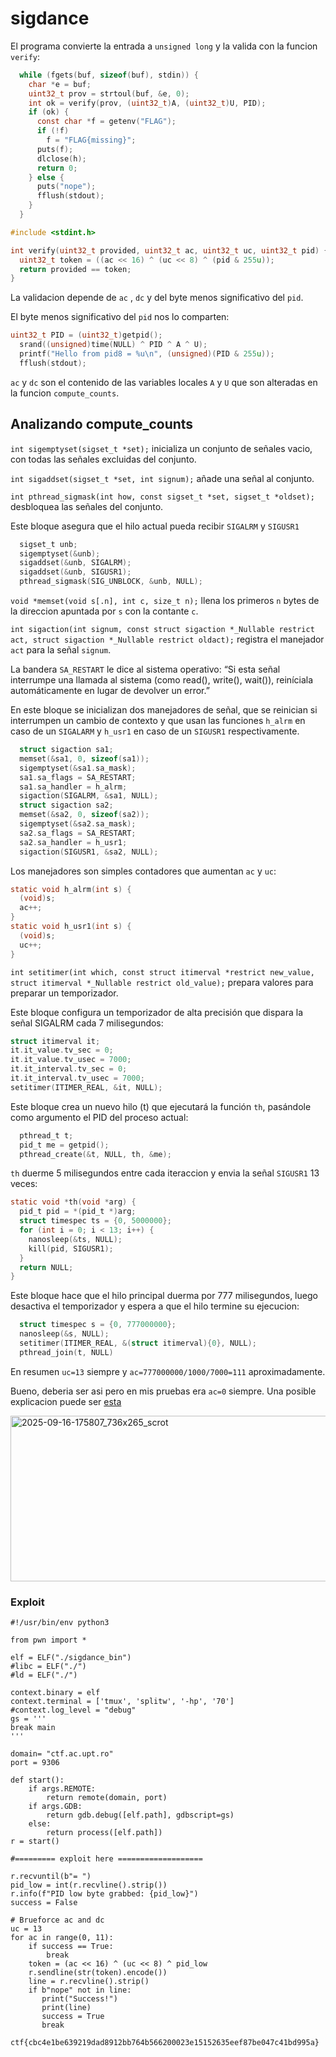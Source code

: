# sigdance

El programa convierte la entrada a `unsigned long` y la valida con la funcion `verify`:
```c
  while (fgets(buf, sizeof(buf), stdin)) {
    char *e = buf;
    uint32_t prov = strtoul(buf, &e, 0);
    int ok = verify(prov, (uint32_t)A, (uint32_t)U, PID);
    if (ok) {
      const char *f = getenv("FLAG");
      if (!f)
        f = "FLAG{missing}";
      puts(f);
      dlclose(h);
      return 0;
    } else {
      puts("nope");
      fflush(stdout);
    }
  }
```

```c
#include <stdint.h>

int verify(uint32_t provided, uint32_t ac, uint32_t uc, uint32_t pid) {
  uint32_t token = ((ac << 16) ^ (uc << 8) ^ (pid & 255u));
  return provided == token;
}
```

La validacion depende de `ac` , `dc` y del byte menos significativo del `pid`.

El byte menos significativo del `pid` nos lo comparten:
```c
uint32_t PID = (uint32_t)getpid();
  srand((unsigned)time(NULL) ^ PID ^ A ^ U);
  printf("Hello from pid8 = %u\n", (unsigned)(PID & 255u));
  fflush(stdout);
```

`ac` y `dc` son el contenido de las variables locales `A` y `U` que son alteradas en la funcion `compute_counts`.

## Analizando compute_counts
`int sigemptyset(sigset_t *set);` inicializa un conjunto de señales vacio, con todas las señales excluidas del conjunto.

`int sigaddset(sigset_t *set, int signum);` añade una señal al conjunto.

`int pthread_sigmask(int how, const sigset_t *set, sigset_t *oldset);` desbloquea las señales del conjunto.

Este bloque asegura que el hilo actual pueda recibir `SIGALRM` y `SIGUSR1`
```c 
  sigset_t unb;
  sigemptyset(&unb);
  sigaddset(&unb, SIGALRM);
  sigaddset(&unb, SIGUSR1);
  pthread_sigmask(SIG_UNBLOCK, &unb, NULL);
```


`void *memset(void s[.n], int c, size_t n);` llena los primeros `n` bytes de la direccion apuntada por `s` con la contante `c`.
 
`int sigaction(int signum, const struct sigaction *_Nullable restrict act, struct sigaction *_Nullable restrict oldact);` registra el manejador `act` para la señal `signum`. 
 
La bandera `SA_RESTART` le dice al sistema operativo: “Si esta señal interrumpe una llamada al sistema (como read(), write(), wait()), reiníciala automáticamente en lugar de devolver un error.”

En este bloque se inicializan dos manejadores de señal, que se reinician si interrumpen un cambio de contexto y que usan las funciones `h_alrm` en caso de un `SIGALARM` y `h_usr1` en caso de un `SIGUSR1` respectivamente.
```c
  struct sigaction sa1;
  memset(&sa1, 0, sizeof(sa1));
  sigemptyset(&sa1.sa_mask);
  sa1.sa_flags = SA_RESTART;
  sa1.sa_handler = h_alrm;
  sigaction(SIGALRM, &sa1, NULL);
  struct sigaction sa2;
  memset(&sa2, 0, sizeof(sa2));
  sigemptyset(&sa2.sa_mask);
  sa2.sa_flags = SA_RESTART;
  sa2.sa_handler = h_usr1;
  sigaction(SIGUSR1, &sa2, NULL);
```

Los manejadores son simples contadores que aumentan `ac` y `uc`:
``` c
static void h_alrm(int s) {
  (void)s;
  ac++;
}
static void h_usr1(int s) {
  (void)s;
  uc++;
}
```

`int setitimer(int which, const struct itimerval *restrict new_value, struct itimerval *_Nullable restrict old_value);` prepara valores para preparar un temporizador.

Este bloque configura un temporizador de alta precisión que dispara la señal SIGALRM cada 7 milisegundos:
```c
struct itimerval it;
it.it_value.tv_sec = 0;
it.it_value.tv_usec = 7000;
it.it_interval.tv_sec = 0;
it.it_interval.tv_usec = 7000;
setitimer(ITIMER_REAL, &it, NULL);
```

Este bloque crea un nuevo hilo (t) que ejecutará la función `th`, pasándole como argumento el PID del proceso actual:
```c
  pthread_t t;
  pid_t me = getpid();
  pthread_create(&t, NULL, th, &me);
```

`th` duerme 5 milisegundos entre cada iteraccion y envia la señal `SIGUSR1` 13 veces:
```c
static void *th(void *arg) {
  pid_t pid = *(pid_t *)arg;
  struct timespec ts = {0, 5000000};
  for (int i = 0; i < 13; i++) {
    nanosleep(&ts, NULL);
    kill(pid, SIGUSR1);
  }
  return NULL;
}
```

Este bloque hace que el hilo principal duerma por 777 milisegundos, luego desactiva el temporizador y espera a que el hilo termine su ejecucion:
```c
  struct timespec s = {0, 777000000};
  nanosleep(&s, NULL);
  setitimer(ITIMER_REAL, &(struct itimerval){0}, NULL);
  pthread_join(t, NULL)
```

En resumen `uc=13` siempre y `ac=777000000/1000/7000=111` aproximadamente. 

Bueno, deberia ser asi pero en mis pruebas era `ac=0` siempre. Una posible explicacion puede ser [esta](https://stackoverflow.com/questions/64217976/sigalrm-in-c-does-not-executing-in-the-handler)

<img width="736" height="265" alt="2025-09-16-175807_736x265_scrot" src="https://github.com/user-attachments/assets/fa7d70d5-4271-43d8-b79a-78747f5f5322" />

### Exploit
```
#!/usr/bin/env python3

from pwn import *

elf = ELF("./sigdance_bin")
#libc = ELF("./")
#ld = ELF("./")

context.binary = elf
context.terminal = ['tmux', 'splitw', '-hp', '70']
#context.log_level = "debug"
gs = '''
break main
'''

domain= "ctf.ac.upt.ro"
port = 9306

def start():
    if args.REMOTE:
        return remote(domain, port)
    if args.GDB:
        return gdb.debug([elf.path], gdbscript=gs)
    else:
        return process([elf.path])
r = start()

#========= exploit here ===================

r.recvuntil(b"= ")
pid_low = int(r.recvline().strip())
r.info(f"PID low byte grabbed: {pid_low}")
success = False

# Brueforce ac and dc
uc = 13
for ac in range(0, 11):
    if success == True:
        break
    token = (ac << 16) ^ (uc << 8) ^ pid_low
    r.sendline(str(token).encode())
    line = r.recvline().strip()
    if b"nope" not in line:
       print("Success!")
       print(line)
       success = True
       break
```

`ctf{cbc4e1be639219dad8912bb764b566200023e15152635eef87be047c41bd995a}`








